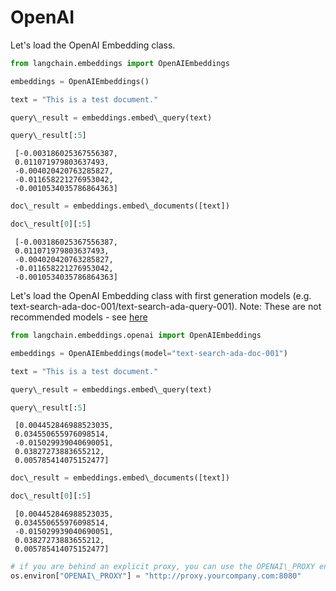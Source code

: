 # OpenAI

Let's load the OpenAI Embedding class.

```python
from langchain.embeddings import OpenAIEmbeddings  

```

```python
embeddings = OpenAIEmbeddings()  

```

```python
text = "This is a test document."  

```

```python
query\_result = embeddings.embed\_query(text)  

```

```python
query\_result[:5]  

```

```text
 [-0.003186025367556387,  
 0.011071979803637493,  
 -0.004020420763285827,  
 -0.011658221276953042,  
 -0.0010534035786864363]  

```

```python
doc\_result = embeddings.embed\_documents([text])  

```

```python
doc\_result[0][:5]  

```

```text
 [-0.003186025367556387,  
 0.011071979803637493,  
 -0.004020420763285827,  
 -0.011658221276953042,  
 -0.0010534035786864363]  

```

Let's load the OpenAI Embedding class with first generation models (e.g. text-search-ada-doc-001/text-search-ada-query-001). Note: These are not recommended models - see [here](https://platform.openai.com/docs/guides/embeddings/what-are-embeddings)

```python
from langchain.embeddings.openai import OpenAIEmbeddings  

```

```python
embeddings = OpenAIEmbeddings(model="text-search-ada-doc-001")  

```

```python
text = "This is a test document."  

```

```python
query\_result = embeddings.embed\_query(text)  

```

```python
query\_result[:5]  

```

```text
 [0.004452846988523035,  
 0.034550655976098514,  
 -0.015029939040690051,  
 0.03827273883655212,  
 0.005785414075152477]  

```

```python
doc\_result = embeddings.embed\_documents([text])  

```

```python
doc\_result[0][:5]  

```

```text
 [0.004452846988523035,  
 0.034550655976098514,  
 -0.015029939040690051,  
 0.03827273883655212,  
 0.005785414075152477]  

```

```python
# if you are behind an explicit proxy, you can use the OPENAI\_PROXY environment variable to pass through  
os.environ["OPENAI\_PROXY"] = "http://proxy.yourcompany.com:8080"  

```
